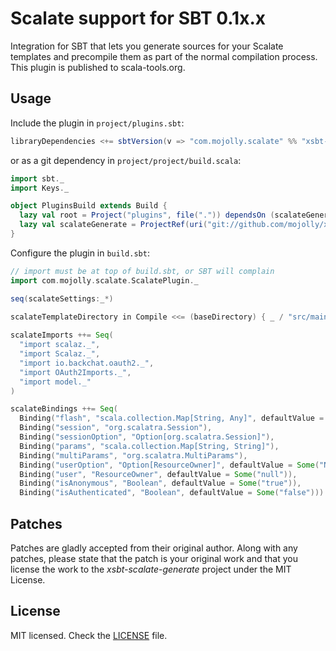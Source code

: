 # Scalate support for SBT 0.1x.x
 
Integration for SBT that lets you generate sources for your Scalate templates and precompile them as part of the normal compilation process. This plugin is published to scala-tools.org.
 
## Usage

Include the plugin in `project/plugins.sbt`:

```scala
libraryDependencies <+= sbtVersion(v => "com.mojolly.scalate" %% "xsbt-scalate-generator" % (v + "-0.1.6"))
```

or as a git dependency in `project/project/build.scala`:

```scala
import sbt._
import Keys._

object PluginsBuild extends Build {
  lazy val root = Project("plugins", file(".")) dependsOn (scalateGenerate) settings (scalacOptions += "-deprecation")
  lazy val scalateGenerate = ProjectRef(uri("git://github.com/mojolly/xsbt-scalate-generate.git"), "xsbt-scalate-generator")
}
```

Configure the plugin in `build.sbt`:

```scala
// import must be at top of build.sbt, or SBT will complain
import com.mojolly.scalate.ScalatePlugin._

seq(scalateSettings:_*)
      
scalateTemplateDirectory in Compile <<= (baseDirectory) { _ / "src/main/webapp/WEB-INF" }

scalateImports ++= Seq(
  "import scalaz._",
  "import Scalaz._",
  "import io.backchat.oauth2._",
  "import OAuth2Imports._",
  "import model._"
)

scalateBindings ++= Seq(
  Binding("flash", "scala.collection.Map[String, Any]", defaultValue = Some("Map.empty")),
  Binding("session", "org.scalatra.Session"),
  Binding("sessionOption", "Option[org.scalatra.Session]"),
  Binding("params", "scala.collection.Map[String, String]"),
  Binding("multiParams", "org.scalatra.MultiParams"),
  Binding("userOption", "Option[ResourceOwner]", defaultValue = Some("None")),
  Binding("user", "ResourceOwner", defaultValue = Some("null")),
  Binding("isAnonymous", "Boolean", defaultValue = Some("true")),
  Binding("isAuthenticated", "Boolean", defaultValue = Some("false")))
```

## Patches

Patches are gladly accepted from their original author. Along with any patches, please state that the patch is your original work and that you license the work to the *xsbt-scalate-generate* project under the MIT License.
 
## License
 
MIT licensed. Check the [LICENSE](https://raw.github.com/mojolly/xsbt-scalate-generate/master/LICENSE) file.
